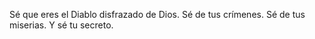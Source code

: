 Sé que eres el Diablo disfrazado de Dios. Sé de tus crímenes. Sé de tus miserias. Y sé tu secreto. 
